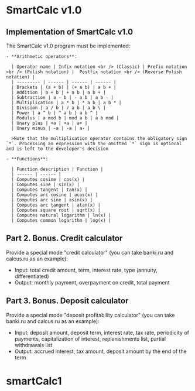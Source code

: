 # SmartCalc v1.0

## Implementation of SmartCalc v1.0

The SmartCalc v1.0 program must be implemented:

    - **Arithmetic operators**:

      | Operator name | Infix notation <br /> (Classic) | Prefix notation <br /> (Polish notation) |  Postfix notation <br /> (Reverse Polish notation) |
      | --------- | ------ | ------ | ------ |
      | Brackets | (a + b) | (+ a b) | a b + |
      | Addition | a + b | + a b | a b + |
      | Subtraction | a - b | - a b | a b - |
      | Multiplication | a * b | * a b | a b * |
      | Division | a / b | / a b | a b \ |
      | Power | a ^ b | ^ a b | a b ^ |
      | Modulus | a mod b | mod a b | a b mod |
      | Unary plus | +a | +a | a+ |
      | Unary minus | -a | -a | a- |

      >Note that the multiplication operator contains the obligatory sign `*`. Processing an expression with the omitted `*` sign is optional and is left to the developer's decision

    - **Functions**:
  
      | Function description | Function |
      | ------ | ------ |
      | Computes cosine | cos(x) |
      | Computes sine | sin(x) |
      | Computes tangent | tan(x) |
      | Computes arc cosine | acos(x) |
      | Computes arc sine | asin(x) |
      | Computes arc tangent | atan(x) |
      | Computes square root | sqrt(x) |
      | Computes natural logarithm | ln(x) |
      | Computes common logarithm | log(x) |


## Part 2. Bonus. Credit calculator

Provide a special mode "credit calculator" (you can take banki.ru and calcus.ru as an example):
- Input: total credit amount, term, interest rate, type (annuity, differentiated)
- Output: monthly payment, overpayment on credit, total payment


## Part 3. Bonus. Deposit calculator

Provide a special mode "deposit profitability calculator" (you can take banki.ru and calcus.ru as an example):
- Input: deposit amount, deposit term, interest rate, tax rate, periodicity of payments, capitalization of interest, replenishments list, partial withdrawals list
- Output: accrued interest, tax amount, deposit amount by the end of the term

# smartCalc1
